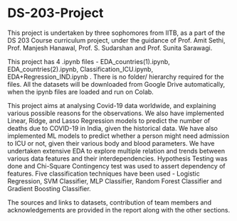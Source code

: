 # DS-203-Project
This project is undertaken by three sophomores from IITB, as a part of the DS 203 Course curriculum project, under the guidance of Prof. Amit Sethi, Prof. Manjesh Hanawal, Prof. S. Sudarshan and Prof. Sunita Sarawagi. 

This project has 4 .ipynb files - EDA_countries(1).ipynb, EDA_countries(2).ipynb,  Classification_ICU.ipynb,  EDA+Regression_IND.ipynb    . 
There is no folder/ hierarchy required for the files. All the datasets will be downloaded from Google Drive automatically, when the ipynb files are loaded and run on Colab. 

This project aims at analysing Covid-19 data worldwide, and explaining various possible reasons for the observations. We also have implemented Linear, Ridge, and Lasso Regression models to predict the number of deaths due to COVID-19 in India, given the historical data. We have also implemented ML models to predict whether a person might need admission to ICU or not, given their various body and blood parameters. We have undertaken extensive EDA to explore multiple relation and trends between various data features and their interdependencies. Hypothesis Testing was done and Chi-Square Contingency test was used to assert dependency of features. Five classification techniques have been used - 
Logistic Regression, SVM Classifier, MLP Classifier, Random Forest Classifier and Gradient Boosting Classifier. 


The sources and links to datasets, contribution of team members and acknowledgements are provided in the report along with the other sections. 
